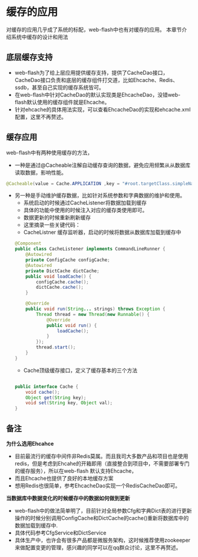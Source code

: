 # 缓存的应用
对缓存的应用几乎成了系统的标配，web-flash中也有对缓存的应用。
本章节介绍系统中缓存的设计和用法

## 底层缓存支持
- web-flash为了给上层应用提供缓存支持，提供了CacheDao接口，CacheDao接口负责和底层的缓存组件打交道，比如Ehcache、Redis、ssdb，甚至自己实现的缓存系统皆可。
- 在web-flash中针对CacheDao的默认实现类是EhcacheDao，没错web-flash默认使用的缓存组件就是Ehcache。
- 针对ehcache的具体用法实现，可以查看EhcacheDao的实现和ehcache.xml配置，这里不再赘述。

## 缓存应用
web-flash中有两种使用缓存的方法，
- 一种是通过@Cacheable注解自动缓存查询的数据，避免应用频繁从从数据库读取数据，影响性能。
```java
@Cacheable(value = Cache.APPLICATION ,key = "#root.targetClass.simpleName+':'+#id")
```
- 另一种是手动维护缓存数据，比如针对系统参数和字典数据的维护和使用。
    - 系统启动的时候通过CacheListener将数据加载到缓存
    - 具体的功能中使用的时候注入对应的缓存类使用即可。
    - 数据更新的时候重新刷新缓存
    - 这里摘录一些关键代码：
    - CacheListner 缓存监听器，启动的时候将数据从数据库加载到缓存中
    ```java
    @Component
    public class CacheListener implements CommandLineRunner {
        @Autowired
        private ConfigCache configCache;
        @Autowired
        private DictCache dictCache;
        public void loadCache() {
            configCache.cache();
            dictCache.cache();
        }
    
        @Override
        public void run(String... strings) throws Exception {
            Thread thread = new Thread(new Runnable() {
                @Override
                public void run() {
                    loadCache();
                }
            });
            thread.start();
        }
    }
    ```
    - Cache顶级缓存接口，定义了缓存基本的三个方法
    ```java
    
    public interface Cache {
        void cache();
        Object get(String key);
        void set(String key, Object val);
    }
    ```


## 备注
**为什么选用Ehcahce**
- 目前最流行的缓存中间件非Redis莫属。而且我司大多数产品和项目也是使用redis，但是考虑到Ehcahe的开箱即用（直接整合到项目中，不需要部署专门的缓存服务），所以在web-flash
默认支持Ehcache，
- 而且Ehcache也提供了良好的本地缓存方案
- 想用Redis也很简单，参考EhcacheDao实现一个RedisCacheDao即可。

**当数据库中数据变化的时候缓存中的数据如何做到更新**
- web-flash中的做法简单明了，目前针对全局参数Cfg和字典Dict表的进行更新操作的时候分别调用ConfigCache和DictCache的cache()重新将数据库中的数据加载到缓存中.
- 具体代码参考CfgService和DictService
- 具体生产中，也许会有很多产品都是微服务架构，这时候推荐使用zookeeper来做配置变更的管理，感兴趣的同学可以在qq群众讨论，这里不再赘述。
 